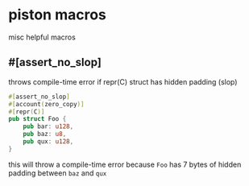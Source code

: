 # piston macros
misc helpful macros 

## #[assert_no_slop]

throws compile-time error if repr(C) struct has hidden padding (slop)

```rust
#[assert_no_slop]
#[account(zero_copy)]
#[repr(C)]
pub struct Foo {
    pub bar: u128,
    pub baz: u8,
    pub qux: u128,
}
```

this will throw a compile-time error because `Foo` has 7 bytes of hidden padding between `baz` and `qux`